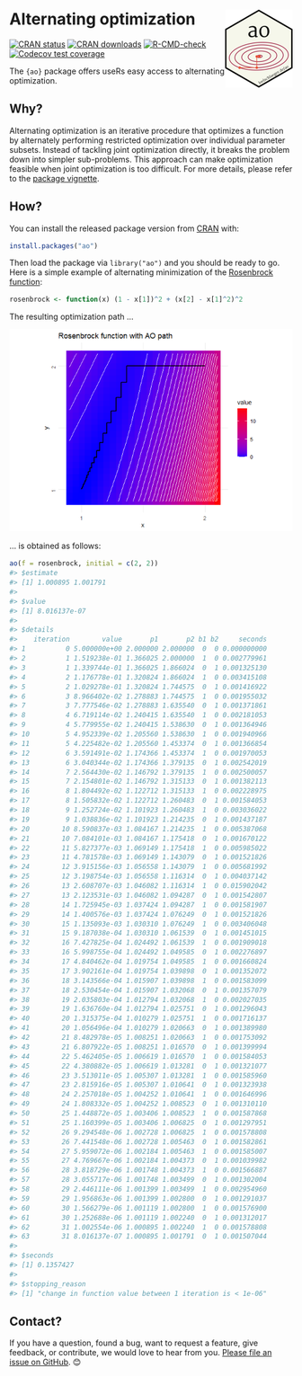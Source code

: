 
<!-- README.md is generated from README.Rmd. Please edit that file -->

# Alternating optimization <img src="man/figures/logo.png" align="right" height="139" />

<!-- badges: start -->

[![CRAN
status](https://www.r-pkg.org/badges/version/ao)](https://CRAN.R-project.org/package=ao)
[![CRAN
downloads](https://cranlogs.r-pkg.org/badges/last-month/ao)](https://CRAN.R-project.org/package=ao)
[![R-CMD-check](https://github.com/loelschlaeger/ao/workflows/R-CMD-check/badge.svg)](https://github.com/loelschlaeger/ao/actions)
[![Codecov test
coverage](https://codecov.io/gh/loelschlaeger/ao/branch/main/graph/badge.svg)](https://app.codecov.io/gh/loelschlaeger/ao?branch=main)
<!-- badges: end -->

The `{ao}` package offers useRs easy access to alternating optimization.

## Why?

Alternating optimization is an iterative procedure that optimizes a
function by alternately performing restricted optimization over
individual parameter subsets. Instead of tackling joint optimization
directly, it breaks the problem down into simpler sub-problems. This
approach can make optimization feasible when joint optimization is too
difficult. For more details, please refer to the [package
vignette](https://loelschlaeger.de/ao/articles/ao.html).

## How?

You can install the released package version from
[CRAN](https://CRAN.R-project.org) with:

``` r
install.packages("ao")
```

Then load the package via `library("ao")` and you should be ready to go.
Here is a simple example of alternating minimization of the [Rosenbrock
function](https://en.wikipedia.org/wiki/Rosenbrock_function):

``` r
rosenbrock <- function(x) (1 - x[1])^2 + (x[2] - x[1]^2)^2
```

The resulting optimization path …

![](man/figures/README-rosenbrock_ao_path-1.png)<!-- -->

… is obtained as follows:

``` r
ao(f = rosenbrock, initial = c(2, 2))
#> $estimate
#> [1] 1.000895 1.001791
#> 
#> $value
#> [1] 8.016137e-07
#> 
#> $details
#>    iteration        value       p1       p2 b1 b2     seconds
#> 1          0 5.000000e+00 2.000000 2.000000  0  0 0.000000000
#> 2          1 1.519238e-01 1.366025 2.000000  1  0 0.002779961
#> 3          1 1.339744e-01 1.366025 1.866024  0  1 0.001325130
#> 4          2 1.176778e-01 1.320824 1.866024  1  0 0.003415108
#> 5          2 1.029278e-01 1.320824 1.744575  0  1 0.001416922
#> 6          3 8.966402e-02 1.278883 1.744575  1  0 0.001955032
#> 7          3 7.777546e-02 1.278883 1.635540  0  1 0.001371861
#> 8          4 6.719114e-02 1.240415 1.635540  1  0 0.002181053
#> 9          4 5.779955e-02 1.240415 1.538630  0  1 0.001364946
#> 10         5 4.952339e-02 1.205560 1.538630  1  0 0.001940966
#> 11         5 4.225482e-02 1.205560 1.453374  0  1 0.001366854
#> 12         6 3.591491e-02 1.174366 1.453374  1  0 0.001970053
#> 13         6 3.040344e-02 1.174366 1.379135  0  1 0.002542019
#> 14         7 2.564430e-02 1.146792 1.379135  1  0 0.002500057
#> 15         7 2.154801e-02 1.146792 1.315133  0  1 0.001382113
#> 16         8 1.804492e-02 1.122712 1.315133  1  0 0.002228975
#> 17         8 1.505832e-02 1.122712 1.260483  0  1 0.001584053
#> 18         9 1.252724e-02 1.101923 1.260483  1  0 0.003036022
#> 19         9 1.038836e-02 1.101923 1.214235  0  1 0.001437187
#> 20        10 8.590837e-03 1.084167 1.214235  1  0 0.005387068
#> 21        10 7.084101e-03 1.084167 1.175418  0  1 0.001670122
#> 22        11 5.827377e-03 1.069149 1.175418  1  0 0.005985022
#> 23        11 4.781578e-03 1.069149 1.143079  0  1 0.001521826
#> 24        12 3.915156e-03 1.056558 1.143079  1  0 0.005681992
#> 25        12 3.198754e-03 1.056558 1.116314  0  1 0.004037142
#> 26        13 2.608707e-03 1.046082 1.116314  1  0 0.015902042
#> 27        13 2.123531e-03 1.046082 1.094287  0  1 0.001542807
#> 28        14 1.725945e-03 1.037424 1.094287  1  0 0.001581907
#> 29        14 1.400576e-03 1.037424 1.076249  0  1 0.001521826
#> 30        15 1.135093e-03 1.030310 1.076249  1  0 0.003406048
#> 31        15 9.187038e-04 1.030310 1.061539  0  1 0.001451015
#> 32        16 7.427825e-04 1.024492 1.061539  1  0 0.001909018
#> 33        16 5.998755e-04 1.024492 1.049585  0  1 0.002276897
#> 34        17 4.840462e-04 1.019754 1.049585  1  0 0.001660824
#> 35        17 3.902161e-04 1.019754 1.039898  0  1 0.001352072
#> 36        18 3.143566e-04 1.015907 1.039898  1  0 0.001583099
#> 37        18 2.530454e-04 1.015907 1.032068  0  1 0.001357079
#> 38        19 2.035803e-04 1.012794 1.032068  1  0 0.002027035
#> 39        19 1.636760e-04 1.012794 1.025751  0  1 0.001296043
#> 40        20 1.315375e-04 1.010279 1.025751  1  0 0.001716137
#> 41        20 1.056496e-04 1.010279 1.020663  0  1 0.001389980
#> 42        21 8.482978e-05 1.008251 1.020663  1  0 0.001753092
#> 43        21 6.807922e-05 1.008251 1.016570  0  1 0.001399994
#> 44        22 5.462405e-05 1.006619 1.016570  1  0 0.001584053
#> 45        22 4.380882e-05 1.006619 1.013281  0  1 0.001321077
#> 46        23 3.513011e-05 1.005307 1.013281  1  0 0.001585960
#> 47        23 2.815916e-05 1.005307 1.010641  0  1 0.001323938
#> 48        24 2.257018e-05 1.004252 1.010641  1  0 0.001646996
#> 49        24 1.808332e-05 1.004252 1.008523  0  1 0.001310110
#> 50        25 1.448872e-05 1.003406 1.008523  1  0 0.001587868
#> 51        25 1.160399e-05 1.003406 1.006825  0  1 0.001297951
#> 52        26 9.294548e-06 1.002728 1.006825  1  0 0.001578808
#> 53        26 7.441548e-06 1.002728 1.005463  0  1 0.001582861
#> 54        27 5.959072e-06 1.002184 1.005463  1  0 0.001585007
#> 55        27 4.769667e-06 1.002184 1.004373  0  1 0.001039982
#> 56        28 3.818729e-06 1.001748 1.004373  1  0 0.001566887
#> 57        28 3.055717e-06 1.001748 1.003499  0  1 0.001302004
#> 58        29 2.446111e-06 1.001399 1.003499  1  0 0.002954960
#> 59        29 1.956863e-06 1.001399 1.002800  0  1 0.001291037
#> 60        30 1.566279e-06 1.001119 1.002800  1  0 0.001576900
#> 61        30 1.252688e-06 1.001119 1.002240  0  1 0.001312017
#> 62        31 1.002554e-06 1.000895 1.002240  1  0 0.001578808
#> 63        31 8.016137e-07 1.000895 1.001791  0  1 0.001507044
#> 
#> $seconds
#> [1] 0.1357427
#> 
#> $stopping_reason
#> [1] "change in function value between 1 iteration is < 1e-06"
```

## Contact?

If you have a question, found a bug, want to request a feature, give
feedback, or contribute, we would love to hear from you. [Please file an
issue on GitHub](https://github.com/loelschlaeger/ao/issues/new/choose).
😊
